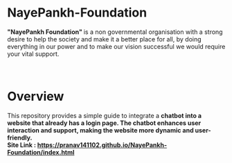 # NayePankh-Foundation
 <strong>"NayePankh Foundation" </strong>  is a non governmental organisation with a strong desire to help the society and make it a better place for all,
 by doing everything in our power and to make our vision successful we would require your vital support. <br>
 <br>
 <br>
# Overview
This repository provides a simple guide to integrate a <strong> chatbot <strong> into a website that already has a login page. The chatbot enhances user interaction and support, making the website more dynamic and user-friendly.<br>
Site Link : https://pranav141102.github.io/NayePankh-Foundation/index.html
